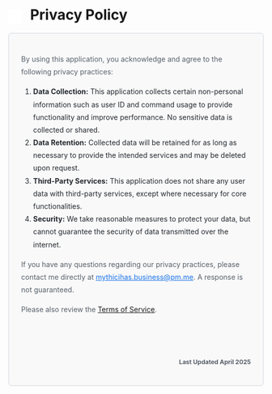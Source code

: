 <h1>
  <img src="https://github.com/SillyMythic/eve/blob/main/blob/assets/privacy-icon.svg?raw=true" alt="Privacy Policy Icon" width="28" height="28" style="vertical-align: middle; margin-right: 8px;">
  Privacy Policy
</h1>

<!-- Privacy Section -->
<div style="border: 1px solid #d0d7de; border-radius: 6px; padding: 24px; max-width: 800px; margin: auto; font-size: 16px; line-height: 1.8; background-color: #f9f9f9;">

<p style="font-size: 14px; color: #57606a;">
  By using this application, you acknowledge and agree to the following privacy practices:
</p>

<ol style="font-size: 14px; color: #24292f;">
  <li><strong>Data Collection:</strong> This application collects certain non-personal information such as user ID and command usage to provide functionality and improve performance. No sensitive data is collected or shared.</li>
  <li><strong>Data Retention:</strong> Collected data will be retained for as long as necessary to provide the intended services and may be deleted upon request.</li>
  <li><strong>Third-Party Services:</strong> This application does not share any user data with third-party services, except where necessary for core functionalities.</li>
  <li><strong>Security:</strong> We take reasonable measures to protect your data, but cannot guarantee the security of data transmitted over the internet.</li>
</ol>

<p style="font-size: 14px; color: #57606a;">
  If you have any questions regarding our privacy practices, please contact me directly at <a href="mailto:mythicihas.business@pm.me" style="color: #1a73e8;">mythicihas.business@pm.me</a>. A response is not guaranteed.
</p>

<p style="font-size: 14px; color: #57606a;">
  Please also review the <a href="https://github.com/SillyMythic/eve/blob/main/terms-of-service.md">Terms of Service</a>.
</p>

<!-- Increased space between the link and last updated -->
<h3 style="font-size: 12px; color: #57606a; text-align: right; margin-top: 80px;">
  Last Updated April 2025
</h3>

</div>
